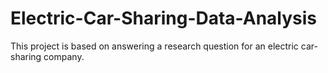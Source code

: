 # Electric-Car-Sharing-Data-Analysis
This project is based on answering a research question for an electric car-sharing company.
